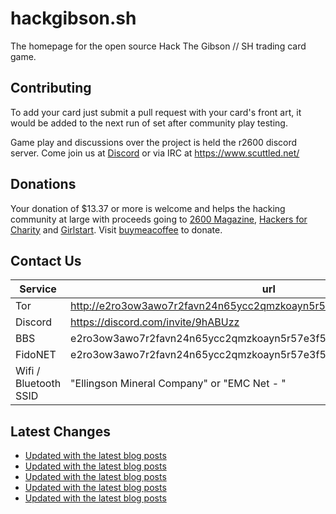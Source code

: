 # hackgibson.sh
The homepage for the open source Hack The Gibson // SH trading card game.


## Contributing

To add your card just submit a pull request with your card's front art, it would be added to the next run of set after community play testing.

Game play and discussions over the project is held the r2600 discord server. Come join us at [Discord](https://discord.com/invite/9hABUzz) or via IRC at https://www.scuttled.net/


## Donations

Your donation of $13.37 or more is welcome and helps the hacking community at large with proceeds going to [2600 Magazine](https://2600.com/), [Hackers for Charity](https://hackersforcharity.org) and [Girlstart](https://girlstart.org).  Visit [buymeacoffee](https://www.buymeacoffee.com/hackgibson.sh) to donate.


## Contact Us

Service | url
-|-
Tor | http://e2ro3ow3awo7r2favn24n65ycc2qmzkoayn5r57e3f56nvjwdcgg32ad.onion
Discord | https://discord.com/invite/9hABUzz
BBS | e2ro3ow3awo7r2favn24n65ycc2qmzkoayn5r57e3f56nvjwdcgg32ad.onion:23
FidoNET | e2ro3ow3awo7r2favn24n65ycc2qmzkoayn5r57e3f56nvjwdcgg32ad.onion:24554
Wifi / Bluetooth SSID | "Ellingson Mineral Company" or "EMC Net - <fidonet address>"

## Latest Changes
<!-- BLOG-POST-LIST:START -->
- [Updated with the latest blog posts](https://github.com/DFW2600/hackgibson.sh/commit/a1960eccc0ecb59f6b0099039727cd0fc2c7eb04)
- [Updated with the latest blog posts](https://github.com/DFW2600/hackgibson.sh/commit/ac2151380ee9d2b4afcc16457b272d518f4eb597)
- [Updated with the latest blog posts](https://github.com/DFW2600/hackgibson.sh/commit/e32f44bb3c23f2c1d95741a98b6e9dce302ab602)
- [Updated with the latest blog posts](https://github.com/DFW2600/hackgibson.sh/commit/0a78bd25443766b25e0fe6b2e52ee8b17b64b746)
- [Updated with the latest blog posts](https://github.com/DFW2600/hackgibson.sh/commit/a36284fa31d617ed608944ea4ed66fe9b49aa3c3)
<!-- BLOG-POST-LIST:END -->
